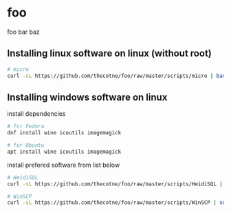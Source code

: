 # foo
foo bar baz

## Installing linux software on linux (without root)

```bash
# micro
curl -sL https://github.com/thecotne/foo/raw/master/scripts/micro | bash -
```

## Installing windows software on linux

install dependencies

```bash
# for Fedora
dnf install wine icoutils imagemagick

# for Ubuntu
apt install wine icoutils imagemagick
```

install prefered software from list below

```bash
# HeidiSQL
curl -sL https://github.com/thecotne/foo/raw/master/scripts/HeidiSQL | sudo -E bash -

# WinSCP
curl -sL https://github.com/thecotne/foo/raw/master/scripts/WinSCP | sudo -E bash -
```

